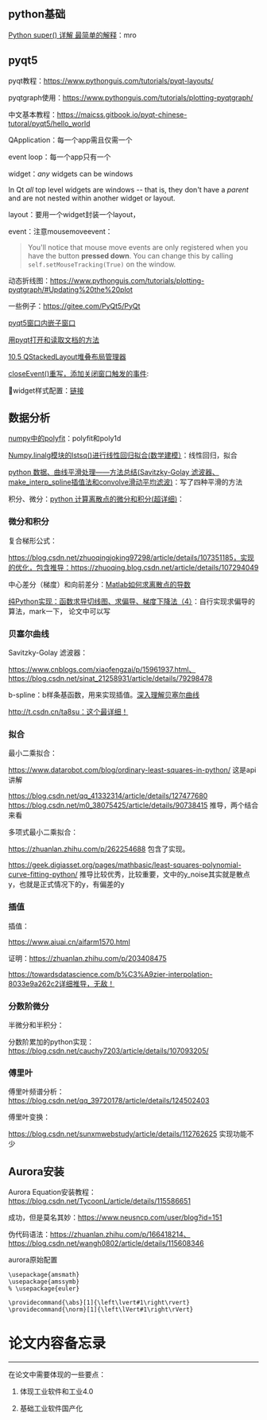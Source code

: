 

## python基础

[Python super() 详解 最简单的解释](https://blog.csdn.net/wanzew/article/details/106993425)：mro

## pyqt5

pyqt教程：https://www.pythonguis.com/tutorials/pyqt-layouts/

pyqtgraph使用：https://www.pythonguis.com/tutorials/plotting-pyqtgraph/

中文基本教程：https://maicss.gitbook.io/pyqt-chinese-tutoral/pyqt5/hello_world



QApplication：每一个app需且仅需一个

event loop：每一个app只有一个

widget：*any* widgets can be windows

In Qt *all* top level widgets are windows -- that is, they don't have a *parent* and are not nested within another widget or layout.

layout：要用一个widget封装一个layout，







event：注意mousemoveevent：

> You'll notice that mouse move events are only registered when you have the button **pressed down**. You can change this by calling `self.setMouseTracking(True)` on the window.

动态折线图：https://www.pythonguis.com/tutorials/plotting-pyqtgraph/#Updating%20the%20plot

一些例子：https://gitee.com/PyQt5/PyQt

[pyqt5窗口内嵌子窗口](https://blog.csdn.net/xinmo_jin/article/details/121928763)

[用pyqt打开和读取文档的方法](https://blog.csdn.net/linZinan_/article/details/115475887)

[10.5 QStackedLayout堆叠布局管理器](https://www.cnblogs.com/yuyingblogs/p/16164631.html)

[closeEvent()重写，添加关闭窗口触发的事件](https://blog.csdn.net/u010139869/article/details/79449315):

🎈widget样式配置：[链接](https://github.com/liweizhong666/PyQt5/blob/master/%E7%BE%8E%E5%8C%96/QPushButton/%E6%8C%89%E9%92%AE%E5%B8%B8%E8%A7%81%E6%A0%B7%E5%BC%8F.py)

## 数据分析

[numpy中的polyfit](https://blog.csdn.net/qq_45804132/article/details/104744632)：polyfit和poly1d

[Numpy.linalg模块的lstsq()进行线性回归拟合(数学建模）](https://blog.csdn.net/weixin_45870904/article/details/111397520)：线性回归，拟合

[python 数据、曲线平滑处理——方法总结(Savitzky-Golay 滤波器、make_interp_spline插值法和convolve滑动平均滤波)](https://blog.csdn.net/weixin_42782150/article/details/107176500)：写了四种平滑的方法

积分、微分：[python 计算离散点的微分和积分(超详细)](https://blog.csdn.net/goodCodeVsBadBs/article/details/108270333)：



### 微分和积分

复合梯形公式：

https://blog.csdn.net/zhuoqingjoking97298/article/details/107351185，实现的优化，包含推导：https://zhuoqing.blog.csdn.net/article/details/107294049

中心差分（梯度）和向前差分：[Matlab如何求离散点的导数](https://blog.csdn.net/qq_43080446/article/details/108542357)

[纯Python实现：函数求导切线图、求偏导、梯度下降法（4）](https://blog.csdn.net/QLBFA/article/details/107558464)：自行实现求偏导的算法，mark一下， 论文中可以写



### 贝塞尔曲线

Savitzky-Golay 滤波器：

https://www.cnblogs.com/xiaofengzai/p/15961937.html、https://blog.csdn.net/sinat_21258931/article/details/79298478

b-spline：b样条基函数，用来实现插值。[深入理解贝塞尔曲线](https://juejin.cn/post/6844903666361565191)

http://t.csdn.cn/ta8su：这个最详细！







### 拟合

最小二乘拟合：

https://www.datarobot.com/blog/ordinary-least-squares-in-python/ 这是api讲解

https://blog.csdn.net/qq_41332314/article/details/127477680 https://blog.csdn.net/m0_38075425/article/details/90738415 推导，两个结合来看

多项式最小二乘拟合：

https://zhuanlan.zhihu.com/p/262254688 包含了实现。

https://geek.digiasset.org/pages/mathbasic/least-squares-polynomial-curve-fitting-python/ 推导比较优秀，比较重要，文中的y_noise其实就是散点y，也就是正式情况下的y，有偏差的y



### 插值

插值：

https://www.aiuai.cn/aifarm1570.html

证明：https://zhuanlan.zhihu.com/p/203408475

https://towardsdatascience.com/b%C3%A9zier-interpolation-8033e9a262c2详细推导，无敌！



### 分数阶微分

半微分和半积分：

分数阶累加的python实现：https://blog.csdn.net/cauchy7203/article/details/107093205/



### 傅里叶

傅里叶频谱分析：https://blog.csdn.net/qq_39720178/article/details/124502403

傅里叶变换：

https://blog.csdn.net/sunxmwebstudy/article/details/112762625 实现功能不少





## Aurora安装

Aurora Equation安装教程：https://blog.csdn.net/TycoonL/article/details/115586651

成功，但是莫名其妙：https://www.neusncp.com/user/blog?id=151

伪代码语法：https://zhuanlan.zhihu.com/p/166418214、https://blog.csdn.net/wangh0802/article/details/115608346

aurora原始配置

```
\usepackage{amsmath}
\usepackage{amssymb}
% \usepackage{euler}

\providecommand{\abs}[1]{\left\lvert#1\right\rvert}
\providecommand{\norm}[1]{\left\lVert#1\right\rVert}
```



# 论文内容备忘录

------



在论文中需要体现的一些要点：

1. 体现工业软件和工业4.0

2. 基础工业软件国产化